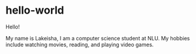 # hello-world

Hello!

My name is Lakeisha, I am a computer science student at NLU. My hobbies include watching movies, reading, and playing video games.
